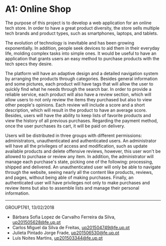 # A1: Online Shop

The purpose of this project is to develop a web application for an online tech store. In order to have a great product diversity, the store sells multiple tech brands and product types, such as smartphones, laptops, and tablets. 

The evolution of technology is inevitable and has been growing exponentially. In addition, people seek devices to aid them in their everyday life, molding complex tasks into simple ones. It would be useful to have an application that grants users an easy method to purchase products with the tech specs they desire.

The platform will have an adaptive design and a detailed navigation system by arranging the products through categories. Besides general information and some pictures, each product will have tags that will allow the user to quickly find what he needs through the search bar. In order to provide a reliable service, each product will also have a review section, which will allow users to not only review the items they purchased but also to view other people's opinions. Each review will include a score and a short description, which will result in the product to have an average score. Besides, users will have the ability to keep lists of favorite products and view the history of all previous purchases. Regarding the payment method, once the user purchases its cart, it will be paid on delivery.

Users will be distributed in three groups with different permissions: administrators, unauthenticated and authenticated users. An administrator will have all the privileges of access and modification, such as update available products and delete offensive reviews, however, this user won't be allowed to purchase or review any item. In addition, the administrator will manage each purchase's state, picking one of the following: processing, shipped and delivered. An unauthenticated user will only be able to navigate through the website, seeing nearly all the content like products, reviews, and pages, without being able of making purchases. Finally, an authenticated user will have privileges not only to make purchases and review items but also to assemble lists and manage their personal information. 
 
***
 
GROUP1761, 13/02/2018
 
* Bárbara Sofia Lopez de Carvalho Ferreira da Silva, up201505628@fe.up.pt
* Carlos Miguel da Silva de Freitas, up201504749@fe.up.pt
* Julieta Pintado Jorge Frade, up201506530@fe.up.pt
* Luís Noites Martins, up201503344@fe.up.pt
